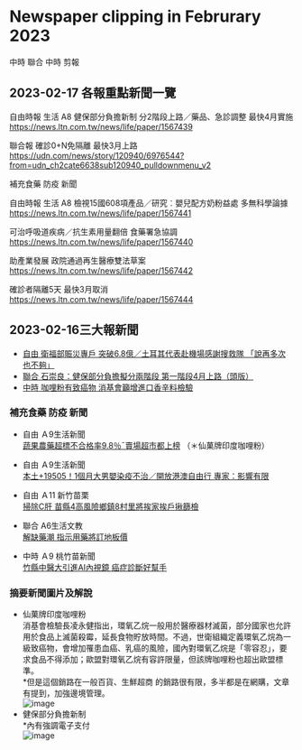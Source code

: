 # Newspaper clipping in Februrary 2023
中時 聯合 中時 剪報
## 2023-02-17 各報重點新聞一覽
自由時報 生活 A8
健保部分負擔新制 分2階段上路／藥品、急診調整 最快4月實施
https://news.ltn.com.tw/news/life/paper/1567439

聯合報
確診0+N免隔離 最快3月上路
https://udn.com/news/story/120940/6976544?from=udn_ch2cate6638sub120940_pulldownmenu_v2


補充食藥 防疫 新聞

自由時報 生活 A8
檢視15國608項產品／研究︰嬰兒配方奶粉益處 多無科學論據
https://news.ltn.com.tw/news/life/paper/1567441

可治呼吸道疾病／抗生素用量翻倍 食藥署急協調
https://news.ltn.com.tw/news/life/paper/1567440

助產業發展 政院通過再生醫療雙法草案
https://news.ltn.com.tw/news/life/paper/1567442

確診者隔離5天 最快3月取消
https://news.ltn.com.tw/news/life/paper/1567444


## 2023-02-16三大報新聞

- [自由 衛福部賑災專戶 突破6.8億／土耳其代表赴機場感謝搜救隊 「說再多次也不夠」](https://news.ltn.com.tw/news/life/paper/1567326)
- [聯合 石崇良：健保部分負擔擬分兩階段 第一階段4月上路（頭版）](https://udn.com/news/story/7266/6974215)
- [中時 咖哩粉有致癌物 消基會籲增進口香辛料檢驗](https://www.chinatimes.com/newspapers/20230216000431-260106?chdtv)

### 補充食藥 防疫 新聞

- 自由 Ａ9生活新聞 <br>
[蔬果農藥超標不合格率9.8％ˉ賣場超市都上榜](https://news.ltn.com.tw/news/life/paper/1567327)
（＊仙菓牌印度咖哩粉）

- 自由 Ａ9生活新聞 <br>
[本土+19505！1個月大男嬰染疫不治／開放港澳自由行 專家：影響有限](https://news.ltn.com.tw/news/life/paper/1567329)

- 自由 Ａ11 新竹苗栗<br>
[掃除C肝 苗縣4高風險鄉鎮8村里將挨家挨戶揪篩檢](https://health.ltn.com.tw/article/breakingnews/4212006)

- 聯合 A6生活文教<br>
[解缺藥潮 指示用藥將訂地板價](https://udn.com/news/story/7266/6974098)

- 中時 Ａ9 桃竹苗新聞<br>
[竹縣中醫大引進AI內視鏡 癌症診斷好幫手](https://www.chinatimes.com/newspapers/20230216000493-260107?chdtv)

### 摘要新聞圖片及解說
- 仙菓牌印度咖哩粉<br>
消基會檢驗長凌永健指出，環氧乙烷一般用於醫療器材滅菌，部分國家也允許用於食品上滅菌殺霉，延長食物貯放時間。不過，世衛組織定義環氧乙烷為一級致癌物，會增加罹患血癌、乳癌的風險，國內對環氧乙烷是「零容忍」，要求食品不得添加；歐盟對環氧乙烷有容許限量，但該牌咖哩粉也超出歐盟標準。<br>
*但是這個銷路在一般百貨、生鮮超商 的銷路很有限，多半都是在網購，文章有提到，加強邊境管理。<br>
![image](https://user-images.githubusercontent.com/51051867/219234297-04e396a5-31d4-4187-b645-87518cf5db8a.png)
- 健保部分負擔新制<br>
*內有強調電子支付<br>
![image](https://user-images.githubusercontent.com/51051867/219234838-834c6e27-dd1a-42e0-8dc0-2f99165fe689.png)
